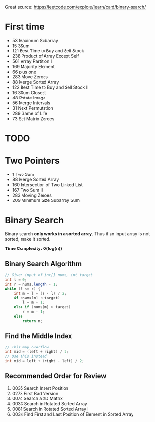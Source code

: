 Great source: https://leetcode.com/explore/learn/card/binary-search/
# First time
* 53 Maximum Subarray
* 15 3Sum
* 121 Best Time to Buy and Sell Stock
* 238 Product of Array Except Self
* 561 Array Partition I 
* 169 Majority Element
* 66 plus one
* 283 Move Zeroes
* 88 Merge Sorted Array
* 122 Best Time to Buy and Sell Stock II
* 16 3Sum Closest
* 48 Rotate Image
* 56 Merge Intervals
* 31 Next Permutation
* 289 Game of Life
* 73 Set Matrix Zeroes


# TODO



# Two Pointers
* 1 Two Sum
* 88 Merge Sorted Array
* 160 Intersection of Two Linked List
* 167 Two Sum II
* 283 Moving Zeroes
* 209 Minimum Size Subarray Sum


# Binary Search
Binary search **only works in a sorted array**. Thus if an input array is not sorted, make it sorted.

**Time Complexity: O(log(n))**

## Binary Search Algorithm
```java
// Given input of int[] nums, int target
int l = 0;
int r = nums.length - 1;
while (l <= r) {
    int m = l + (r - l) / 2;
    if (nums[m] < target)
        l = m + 1;
    else if (nums[m] > target)
        r = m - 1;
    else
        return m;
```

## Find the Middle Index
```java
// This may overflow
int mid = (left + right) / 2;
// Use this instead
int mid = left + (right - left) / 2;
```

## Recommended Order for Review
1. 0035 Search Insert Position
2. 0278 First Bad Version
3. 0074	Search a 2D Matrix
4. 0033	Search in Rotated Sorted Array
5. 0081	Search in Rotated Sorted Array II
6. 0034 Find First and Last Position of Element in Sorted Array

